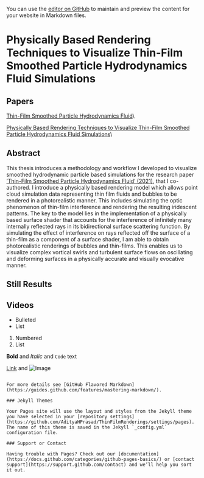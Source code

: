 You can use the [editor on GitHub](https://github.com/AdityaHPrasad/ThinFilmRenderings/edit/gh-pages/index.md) to maintain and preview the content for your website in Markdown files.

# Physically Based Rendering Techniques to Visualize Thin-Film Smoothed Particle Hydrodynamics Fluid Simulations

## Papers
[Thin-Film Smoothed Particle Hydrodynamics Fluid](https://cs.dartmouth.edu/~bozhu/papers/sph_bubble.pdf)\

[Physically Based Rendering Techniques to Visualize Thin-Film Smoothed Particle Hydrodynamics Fluid Simulations]()\


## Abstract

This thesis introduces a methodology and workflow I developed to
visualize smoothed hydrodynamic particle based simulations for the
research paper [’Thin-Film Smoothed Particle Hydrodynamics Fluid’
(2021)](https://wang-mengdi.github.io/proj/thin-film-sph/), that I co-authored. I introduce a physically based rendering
model which allows point cloud simulation data representing thin film
fluids and bubbles to be rendered in a photorealistic manner. This includes simulating the optic phenomenon of thin-film interference and
rendering the resulting iridescent patterns. The key to the model lies
in the implementation of a physically based surface shader that accounts for the interference of infinitely many internally reflected rays
in its bidirectional surface scattering function. By simulating the effect of interference on rays reflected off the surface of a thin-film as a
component of a surface shader, I am able to obtain photorealistic renderings of bubbles and thin-films. This enables us to visualize complex
vortical swirls and turbulent surface flows on oscillating and deforming
surfaces in a physically accurate and visually evocative manner.

## Still Results

## Videos

- Bulleted
- List

1. Numbered
2. List

**Bold** and _Italic_ and `Code` text

[Link](url) and ![Image](src)
```

For more details see [GitHub Flavored Markdown](https://guides.github.com/features/mastering-markdown/).

### Jekyll Themes

Your Pages site will use the layout and styles from the Jekyll theme you have selected in your [repository settings](https://github.com/AdityaHPrasad/ThinFilmRenderings/settings/pages). The name of this theme is saved in the Jekyll `_config.yml` configuration file.

### Support or Contact

Having trouble with Pages? Check out our [documentation](https://docs.github.com/categories/github-pages-basics/) or [contact support](https://support.github.com/contact) and we’ll help you sort it out.
